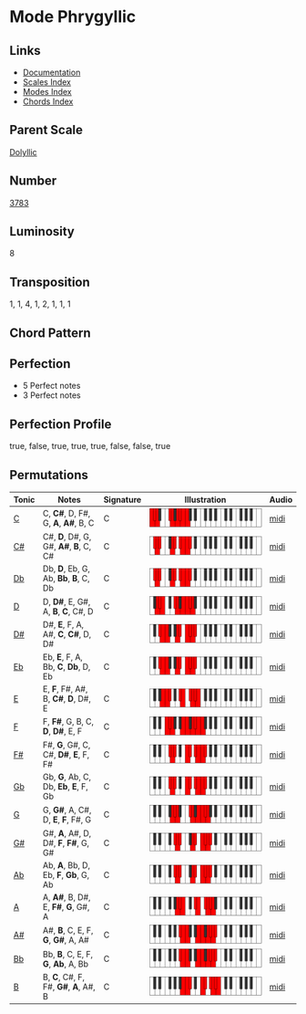 # Mode Phrygyllic

## Links

- [Documentation](README.md)
- [Scales Index](Scales.md)
- [Modes Index](Modes.md)
- [Chords Index](Chords.md)

## Parent Scale

[Dolyllic](ScaleDolyllic.md)

## Number

[3783](https://ianring.com/musictheory/scales/3783)

## Luminosity

8

## Transposition

1, 1, 4, 1, 2, 1, 1, 1

## Chord Pattern



## Perfection

- 5 Perfect notes
- 3 Perfect notes

## Perfection Profile

true, false, true, true, true, false, false, true

## Permutations

| Tonic | Notes | Signature | Illustration | Audio |
|-------|-------|-----------|--------------|-------|
| [C](ModeCNaturalPhrygyllic.md) | C, **C#**, D, F#, G, **A**, **A#**, B, C | C | ![CNaturalPhrygyllic](ModeCNaturalPhrygyllic.png) | [midi](https://github.com/edipermadi/music/blob/main/docs/ModeCNaturalPhrygyllic.mid?raw=true) |
| [C#](ModeCSharpPhrygyllic.md) | C#, **D**, D#, G, G#, **A#**, **B**, C, C# | C | ![CSharpPhrygyllic](ModeCSharpPhrygyllic.png) | [midi](https://github.com/edipermadi/music/blob/main/docs/ModeCSharpPhrygyllic.mid?raw=true) |
| [Db](ModeDFlatPhrygyllic.md) | Db, **D**, Eb, G, Ab, **Bb**, **B**, C, Db | C | ![DFlatPhrygyllic](ModeDFlatPhrygyllic.png) | [midi](https://github.com/edipermadi/music/blob/main/docs/ModeDFlatPhrygyllic.mid?raw=true) |
| [D](ModeDNaturalPhrygyllic.md) | D, **D#**, E, G#, A, **B**, **C**, C#, D | C | ![DNaturalPhrygyllic](ModeDNaturalPhrygyllic.png) | [midi](https://github.com/edipermadi/music/blob/main/docs/ModeDNaturalPhrygyllic.mid?raw=true) |
| [D#](ModeDSharpPhrygyllic.md) | D#, **E**, F, A, A#, **C**, **C#**, D, D# | C | ![DSharpPhrygyllic](ModeDSharpPhrygyllic.png) | [midi](https://github.com/edipermadi/music/blob/main/docs/ModeDSharpPhrygyllic.mid?raw=true) |
| [Eb](ModeEFlatPhrygyllic.md) | Eb, **E**, F, A, Bb, **C**, **Db**, D, Eb | C | ![EFlatPhrygyllic](ModeEFlatPhrygyllic.png) | [midi](https://github.com/edipermadi/music/blob/main/docs/ModeEFlatPhrygyllic.mid?raw=true) |
| [E](ModeENaturalPhrygyllic.md) | E, **F**, F#, A#, B, **C#**, **D**, D#, E | C | ![ENaturalPhrygyllic](ModeENaturalPhrygyllic.png) | [midi](https://github.com/edipermadi/music/blob/main/docs/ModeENaturalPhrygyllic.mid?raw=true) |
| [F](ModeFNaturalPhrygyllic.md) | F, **F#**, G, B, C, **D**, **D#**, E, F | C | ![FNaturalPhrygyllic](ModeFNaturalPhrygyllic.png) | [midi](https://github.com/edipermadi/music/blob/main/docs/ModeFNaturalPhrygyllic.mid?raw=true) |
| [F#](ModeFSharpPhrygyllic.md) | F#, **G**, G#, C, C#, **D#**, **E**, F, F# | C | ![FSharpPhrygyllic](ModeFSharpPhrygyllic.png) | [midi](https://github.com/edipermadi/music/blob/main/docs/ModeFSharpPhrygyllic.mid?raw=true) |
| [Gb](ModeGFlatPhrygyllic.md) | Gb, **G**, Ab, C, Db, **Eb**, **E**, F, Gb | C | ![GFlatPhrygyllic](ModeGFlatPhrygyllic.png) | [midi](https://github.com/edipermadi/music/blob/main/docs/ModeGFlatPhrygyllic.mid?raw=true) |
| [G](ModeGNaturalPhrygyllic.md) | G, **G#**, A, C#, D, **E**, **F**, F#, G | C | ![GNaturalPhrygyllic](ModeGNaturalPhrygyllic.png) | [midi](https://github.com/edipermadi/music/blob/main/docs/ModeGNaturalPhrygyllic.mid?raw=true) |
| [G#](ModeGSharpPhrygyllic.md) | G#, **A**, A#, D, D#, **F**, **F#**, G, G# | C | ![GSharpPhrygyllic](ModeGSharpPhrygyllic.png) | [midi](https://github.com/edipermadi/music/blob/main/docs/ModeGSharpPhrygyllic.mid?raw=true) |
| [Ab](ModeAFlatPhrygyllic.md) | Ab, **A**, Bb, D, Eb, **F**, **Gb**, G, Ab | C | ![AFlatPhrygyllic](ModeAFlatPhrygyllic.png) | [midi](https://github.com/edipermadi/music/blob/main/docs/ModeAFlatPhrygyllic.mid?raw=true) |
| [A](ModeANaturalPhrygyllic.md) | A, **A#**, B, D#, E, **F#**, **G**, G#, A | C | ![ANaturalPhrygyllic](ModeANaturalPhrygyllic.png) | [midi](https://github.com/edipermadi/music/blob/main/docs/ModeANaturalPhrygyllic.mid?raw=true) |
| [A#](ModeASharpPhrygyllic.md) | A#, **B**, C, E, F, **G**, **G#**, A, A# | C | ![ASharpPhrygyllic](ModeASharpPhrygyllic.png) | [midi](https://github.com/edipermadi/music/blob/main/docs/ModeASharpPhrygyllic.mid?raw=true) |
| [Bb](ModeBFlatPhrygyllic.md) | Bb, **B**, C, E, F, **G**, **Ab**, A, Bb | C | ![BFlatPhrygyllic](ModeBFlatPhrygyllic.png) | [midi](https://github.com/edipermadi/music/blob/main/docs/ModeBFlatPhrygyllic.mid?raw=true) |
| [B](ModeBNaturalPhrygyllic.md) | B, **C**, C#, F, F#, **G#**, **A**, A#, B | C | ![BNaturalPhrygyllic](ModeBNaturalPhrygyllic.png) | [midi](https://github.com/edipermadi/music/blob/main/docs/ModeBNaturalPhrygyllic.mid?raw=true) |
